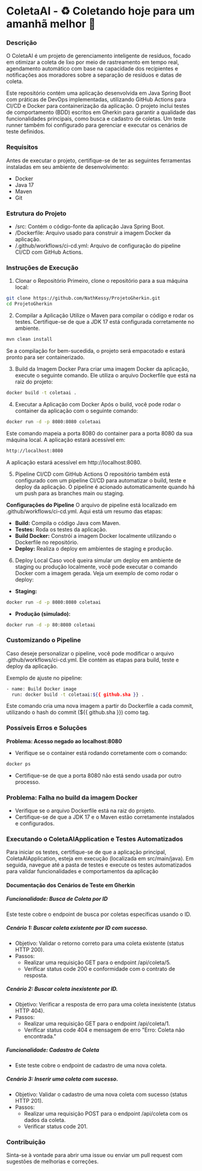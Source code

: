 # ColetaAI - ♻️ Coletando hoje para um amanhã melhor 🌱

### Descrição
O ColetaAI é um projeto de gerenciamento inteligente de resíduos, focado em otimizar a coleta de lixo por meio de rastreamento em tempo real, agendamento automático com base na capacidade dos recipientes e notificações aos moradores sobre a separação de resíduos e datas de coleta.

Este repositório contém uma aplicação desenvolvida em Java Spring Boot com práticas de DevOps implementadas, utilizando GitHub Actions para CI/CD e Docker para containerização da aplicação. O projeto inclui testes de comportamento (BDD) escritos em Gherkin para garantir a qualidade das funcionalidades principais, como busca e cadastro de coletas. Um teste runner também foi configurado para gerenciar e executar os cenários de teste definidos.


### Requisitos
Antes de executar o projeto, certifique-se de ter as seguintes ferramentas instaladas em seu ambiente de desenvolvimento:

- Docker
- Java 17
- Maven
- Git

### Estrutura do Projeto
- /src: Contém o código-fonte da aplicação Java Spring Boot.
- /Dockerfile: Arquivo usado para construir a imagem Docker da aplicação.
- /.github/workflows/ci-cd.yml: Arquivo de configuração do pipeline CI/CD com GitHub Actions.

### Instruções de Execução

1. Clonar o Repositório
   Primeiro, clone o repositório para a sua máquina local:

```sh
git clone https://github.com/NathKessy/ProjetoGherkin.git
cd ProjetoGherkin
```

2. Compilar a Aplicação
   Utilize o Maven para compilar o código e rodar os testes. Certifique-se de que a JDK 17 está configurada corretamente no ambiente.

```sh
mvn clean install
```

Se a compilação for bem-sucedida, o projeto será empacotado e estará pronto para ser containerizado.

3. Build da Imagem Docker
   Para criar uma imagem Docker da aplicação, execute o seguinte comando. Ele utiliza o arquivo Dockerfile que está na raiz do projeto:

```sh
docker build -t coletaai .
```

4. Executar a Aplicação com Docker
   Após o build, você pode rodar o container da aplicação com o seguinte comando:

```sh
docker run -d -p 8080:8080 coletaai
```

Este comando mapeia a porta 8080 do container para a porta 8080 da sua máquina local. A aplicação estará acessível em:

```sh
http://localhost:8080
```
A aplicação estará acessível em http://localhost:8080.

5. Pipeline CI/CD com GitHub Actions
   O repositório também está configurado com um pipeline CI/CD para automatizar o build, teste e deploy da aplicação. O pipeline é acionado automaticamente quando há um push para as branches main ou staging.

**Configurações do Pipeline**
O arquivo de pipeline está localizado em .github/workflows/ci-cd.yml. Aqui está um resumo das etapas:

- **Build:** Compila o código Java com Maven.
- **Testes:** Roda os testes da aplicação.
- **Build Docker:** Constrói a imagem Docker localmente utilizando o Dockerfile no repositório.
- **Deploy:** Realiza o deploy em ambientes de staging e produção.

6. Deploy Local
   Caso você queira simular um deploy em ambiente de staging ou produção localmente, você pode executar o comando Docker com a imagem gerada. Veja um exemplo de como rodar o deploy:

- **Staging:**
```sh
docker run -d -p 8080:8080 coletaai
```

- **Produção (simulado):**
```sh
docker run -d -p 80:8080 coletaai
```
### Customizando o Pipeline
Caso deseje personalizar o pipeline, você pode modificar o arquivo .github/workflows/ci-cd.yml. Ele contém as etapas para build, teste e deploy da aplicação.

Exemplo de ajuste no pipeline:

```sh
- name: Build Docker image
  run: docker build -t coletaai:${{ github.sha }} .
```
Este comando cria uma nova imagem a partir do Dockerfile a cada commit, utilizando o hash do commit (${{ github.sha }}) como tag.

### Possíveis Erros e Soluções
**Problema: Acesso negado ao localhost:8080**
- Verifique se o container está rodando corretamente com o comando:

```sh
docker ps
```

- Certifique-se de que a porta 8080 não está sendo usada por outro processo.

### Problema: Falha no build da imagem Docker
- Verifique se o arquivo Dockerfile está na raiz do projeto.
- Certifique-se de que a JDK 17 e o Maven estão corretamente instalados e configurados.

### Executando o ColetaAIApplication e Testes Automatizados
Para iniciar os testes, certifique-se de que a aplicação principal, ColetaAIApplication, esteja em execução (localizada em src/main/java). Em seguida, navegue até a pasta de testes e execute os testes automatizados para validar funcionalidades e comportamentos da aplicação

#### Documentação dos Cenários de Teste em Gherkin
##### Funcionalidade: Busca de Coleta por ID
Este teste cobre o endpoint de busca por coletas específicas usando o ID.
##### Cenário 1: Buscar coleta existente por ID com sucesso.
- Objetivo: Validar o retorno correto para uma coleta existente (status HTTP 200).
- Passos:
  - Realizar uma requisição GET para o endpoint /api/coleta/5.
  - Verificar status code 200 e conformidade com o contrato de resposta.

##### Cenário 2: Buscar coleta inexistente por ID.
- Objetivo: Verificar a resposta de erro para uma coleta inexistente (status HTTP 404).
- Passos:
  - Realizar uma requisição GET para o endpoint /api/coleta/1.
  - Verificar status code 404 e mensagem de erro "Erro: Coleta não encontrada."

##### Funcionalidade: Cadastro de Coleta
- Este teste cobre o endpoint de cadastro de uma nova coleta.

##### Cenário 3: Inserir uma coleta com sucesso.
- Objetivo: Validar o cadastro de uma nova coleta com sucesso (status HTTP 201).
- Passos:
  - Realizar uma requisição POST para o endpoint /api/coleta com os dados da coleta.
  - Verificar status code 201.

### Contribuição
Sinta-se à vontade para abrir uma issue ou enviar um pull request com sugestões de melhorias e correções.